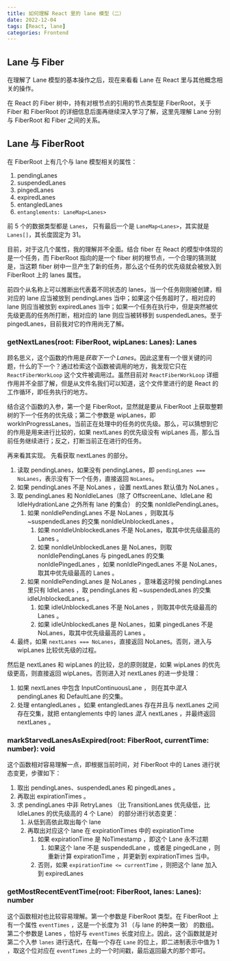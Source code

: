 ```yaml
---
title: 如何理解 React 里的 lane 模型（二）
date: 2022-12-04
tags: [React, lane]
categories: Frontend
---
```


## Lane 与 Fiber

在理解了 Lane 模型的基本操作之后，现在来看看 Lane 在 React 里与其他概念相关的操作。

在 React 的 Fiber 树中，持有对根节点的引用的节点类型是 FiberRoot，关于 Fiber 和 FiberRoot 的详细信息后面再继续深入学习了解，这里先理解 Lane 分别与 FiberRoot 和 Fiber 之间的关系。

## Lane 与 FiberRoot

在 FiberRoot 上有几个与 lane 模型相关的属性：

1. pendingLanes
2. suspendedLanes
3. pingedLanes
4. expiredLanes
5. entangledLanes
6. `entanglements: LaneMap<Lanes>`

前 5 个的数据类型都是 `Lanes`， 只有最后一个是 `LaneMap<Lanes>`，其实就是 `Lanes[]`，其长度固定为 31。

目前，对于这几个属性，我的理解并不全面。结合 fiber 在 React 的模型中体现的是一个任务，而 FiberRoot 指向的是一个 fiber 树的根节点，一个合理的猜测就是，当这颗 fiber 树中一旦产生了新的任务，那么这个任务的优先级就会被放入到 FiberRoot 上的 lanes 属性。

前四个从名称上可以推断出代表着不同状态的 lanes，当一个任务刚刚被创建，相对应的 lane 应当被放到 pendingLanes 当中；如果这个任务超时了，相对应的 lane 则应当被放到 expiredLanes 当中；如果一个任务在执行中，但是突然被优先级更高的任务所打断，相对应的 lane 则应当被转移到 suspendedLanes。至于 pingedLanes，目前我对它的作用尚无了解。

### getNextLanes(root: FiberRoot, wipLanes: Lanes): Lanes

顾名思义，这个函数的作用是*获取下一个 Lanes*。因此这里有一个很关键的问题，什么的下一个？通过检索这个函数被调用的地方，我发现它只在 `ReactFiberWorkLoop` 这个文件被调用过。虽然目前对 `ReactFiberWorkLoop` 详细作用并不全部了解，但是从文件名我们可以知道，这个文件里进行的是 React 的工作循环，即任务执行的地方。

结合这个函数的入参，第一个是 FiberRoot，显然就是要从 FiberRoot 上获取整颗树的下一个任务的优先级；第二个参数是 wipLanes，即 workInProgressLanes，当前正在处理中的任务的优先级。那么，可以猜想到它的作用是用来进行比较的，如果 nextLanes 的优先级没有 wipLanes 高，那么当前任务继续进行；反之，打断当前正在进行的任务。

再来看其实现。
先看获取 nextLanes 的部分。

1. 读取 pendingLanes，如果没有 pendingLanes，即 `pendingLanes === NoLanes`，表示没有下一个任务，直接返回 `NoLanes`。
2. 如果 pendingLanes 不是 NoLanes ，设置 nextLanes 默认值为 NoLanes 。
3. 取 pendingLanes 和 NonIdleLanes（除了 OffscreenLane、IdleLane 和 IdleHydrationLane 之外所有 lane 的集合） 的交集 nonIdlePendingLanes。
   1. 如果 nonIdlePendingLanes 不是 NoLanes ，则取其与 ~suspendedLanes 的交集 nonIdleUnblockedLanes 。
      1. 如果 nonIdleUnblockedLanes 不是 NoLanes，取其中优先级最高的 Lanes 。
      2. 如果 nonIdleUnblockedLanes 是 NoLanes，则取 nonIdlePendingLanes 与 pingedLanes 的交集 nonIdlePingedLanes ，如果 nonIdlePingedLanes 不是 NoLanes，取其中优先级最高的 Lanes 。
   2. 如果 nonIdlePendingLanes 是 NoLanes ，意味着这时候 pendingLanes 里只有 IdleLanes ，取 pendingLanes 和 ~suspendedLanes 的交集 idleUnblockedLanes 。
      1. 如果 idleUnblockedLanes 不是 NoLanes ，则取其中优先级最高的 Lanes 。
      2. 如果 idleUnblockedLanes 是 NoLanes，如果 pingedLanes 不是 NoLanes，取其中优先级最高的 Lanes 。
4. 最终，如果 `nextLanes === NoLanes`，直接返回 NoLanes。否则，进入与 wipLanes 比较优先级的过程。

然后是 nextLanes 和 wipLanes 的比较，总的原则就是，如果 wipLanes 的优先级更高，则直接返回 wipLanes。否则进入对 nextLanes 的进一步处理：

1. 如果 nextLanes 中包含 InputContinuousLane ， 则在其中*混入* pendingLanes 和 DefaultLane 的交集。
2. 处理 entangledLanes 。如果 entangledLanes 存在并且与 nextLanes 之间存在交集，就把 entanglements 中的 lanes _混入_ nextLanes ，并最终返回 nextLanes 。

### markStarvedLanesAsExpired(root: FiberRoot, currentTime: number): void

这个函数相对容易理解一点，即根据当前时间，对 FiberRoot 中的 Lanes 进行状态变更，步骤如下：

1. 取出 pendingLanes、suspendedLanes 和 pingedLanes 。
2. 再取出 expirationTimes 。
3. 求 pendingLanes 中非 RetryLanes （比 TransitionLanes 优先级低，比 IdleLanes 的优先级高的 4 个 Lane） 的部分进行状态变更：
   1. 从低到高依此取出每个 lane
   2. 再取出对应这个 lane 在 expirationTimes 中的 expirationTime
      1. 如果 expirationTime 是 NoTimestamp ，即这个 Lane 永不过期
         1. 如果这个 lane 不是 suspendedLane ，或者是 pingedLane ，则重新计算 expirationTime ，并更新到 expirationTimes 当中。
      2. 否则，如果 `expirationTime <= currentTime` ，则把这个 lane 加入到 expiredLanes

### getMostRecentEventTime(root: FiberRoot, lanes: Lanes): number

这个函数相对也比较容易理解。第一个参数是 FiberRoot 类型。在 FiberRoot 上有一个属性 `eventTimes` ，这是一个长度为 31 （与 lane 的种类一致） 的数组。第二个参数是 Lanes ，恰好与 `eventTimes` 长度对应上。因此，这个函数就是对第二个入参 `lanes` 进行迭代，在每一个存在 `Lane` 的位上，即二进制表示中值为 1 ，取这个位对应在 `eventTimes` 上的一个时间戳，最后返回最大的那个即可。

